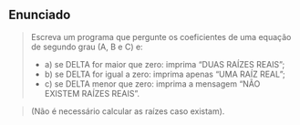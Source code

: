 ## Enunciado

> Escreva um programa que pergunte os coeficientes de uma equação de segundo grau (A, B e C) e:
> - a) se DELTA for maior que zero: imprima “DUAS RAÍZES REAIS”;
> - b) se DELTA for igual a zero: imprima apenas “UMA RAÍZ REAL”;
> - c) se DELTA menor que zero: imprima a mensagem “NÃO EXISTEM RAÍZES REAIS”.

> (Não é necessário calcular as raízes caso existam).